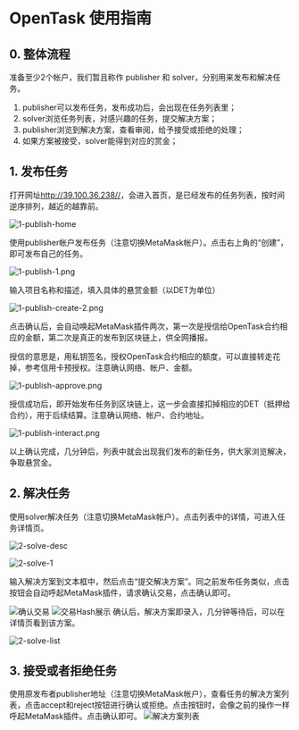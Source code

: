 # OpenTask 使用指南

## 0. 整体流程

准备至少2个帐户，我们暂且称作 publisher 和 solver，分别用来发布和解决任务。

1. publisher可以发布任务，发布成功后，会出现在任务列表里；
2. solver浏览任务列表，对感兴趣的任务，提交解决方案；
3. publisher浏览到解决方案，查看审阅，给予接受或拒绝的处理；
4. 如果方案被接受，solver能得到对应的赏金；

## 1. 发布任务

打开网址<http://39.100.36.238//>，会进入首页，是已经发布的任务列表，按时间逆序排列，越近的越靠前。

![1-publish-home](./images/1-publish-home.png)

使用publisher帐户发布任务（注意切换MetaMask帐户）。点击右上角的“创建”，即可发布自己的任务。

![1-publish-1.png](/images/1-publish-1.png)

输入项目名称和描述，填入具体的悬赏金额（以DET为单位）

![1-publish-create-2.png](/images/1-publish-create-2.png)

点击确认后，会自动唤起MetaMask插件两次，第一次是授信给OpenTask合约相应的金额，第二次是真正的发布到区块链上，供全网播报。

授信的意思是，用私钥签名，授权OpenTask合约相应的额度，可以直接转走花掉，参考信用卡预授权。注意确认网络、帐户、金额。

![1-publish-approve.png](/images/1-publish-approve.png)

授信成功后，即开始发布任务到区块链上，这一步会直接扣掉相应的DET（抵押给合约），用于后续结算。注意确认网络、帐户、合约地址。

![1-publish-interact.png](/images/1-publish-interact.png)

以上确认完成，几分钟后，列表中就会出现我们发布的新任务，供大家浏览解决，争取悬赏金。

## 2. 解决任务

使用solver解决任务（注意切换MetaMask帐户）。点击列表中的详情，可进入任务详情页。

![2-solve-desc](/images/2-solve-desc.png)

![2-solve-1](/images/2-solve-1.png)

输入解决方案到文本框中，然后点击“提交解决方案”。同之前发布任务类似，点击按钮会自动呼起MetaMask插件，请求确认交易，点击确认即可。

![确认交易](/images/2-solve-confirm.png)
![交易Hash展示](/images/2-solve-hash.png)
确认后，解决方案即录入，几分钟等待后，可以在详情页看到该方案。

![2-solve-list](/images/2-solve-list.png)

## 3. 接受或者拒绝任务

使用原发布者publisher地址（注意切换MetaMask帐户），查看任务的解决方案列表，点击accept和reject按钮进行确认或拒绝。点击按钮时，会像之前的操作一样呼起MetaMask插件。点击确认即可。
![解决方案列表](/images/2-solve-list.png)
